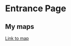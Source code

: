 # Entrance Page

## My maps
[Link to map](https://scotwheeler.github.io/PRtourism/scot_tourism_map.html)
